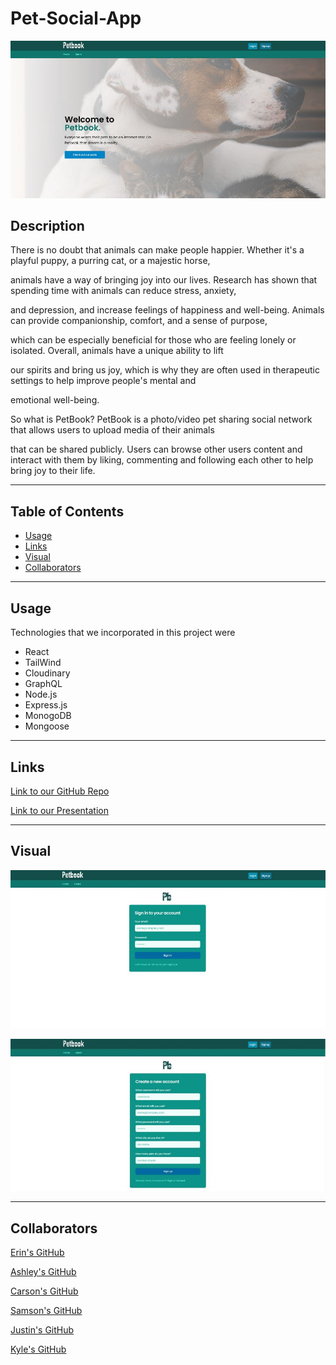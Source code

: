 # Pet-Social-App
![HomePage](./client/public/homepage.jpg)

## Description
There is no doubt that animals can make people happier. Whether it's a playful puppy, a purring cat, or a majestic horse, 

animals have a way of bringing joy into our lives. Research has shown that spending time with animals can reduce stress, anxiety, 

and depression, and increase feelings of happiness and well-being. Animals can provide companionship, comfort, and a sense of purpose, 

which can be especially beneficial for those who are feeling lonely or isolated. Overall, animals have a unique ability to lift 

our spirits and bring us joy, which is why they are often used in therapeutic settings to help improve people's mental and 

emotional well-being. 

So what is PetBook? PetBook is a photo/video pet sharing social network that allows users to upload media of their animals

that can be shared publicly. Users can browse other users content and interact with them by liking, commenting and following each other to help bring joy to their life. 
***


## Table of Contents
- [Usage](#usage)
- [Links](#links)
- [Visual](#visual)
- [Collaborators](#collaborators)

***


## Usage
Technologies that we incorporated in this project were 
- React
- TailWind 
- Cloudinary
- GraphQL 
- Node.js 
- Express.js 
- MonogoDB 
- Mongoose 
***

## Links
[Link to our GitHub Repo](https://github.com/carsondipan/pet-social-app)

[Link to our Presentation](https://docs.google.com/presentation/d/1N7n1riX8UsVIPt-Klb8gXzMwMwtWmRu37VAxrz3Vx6g/edit#slide=id.p)

***

## Visual
![Login](./client/public/loginpage.jpg)

![Singup](./client/public/signup.jpg)




***

## Collaborators
[Erin's GitHub](https://github.com/uiido)

[Ashley's GitHub](https://github.com/alandis01)

[Carson's GitHub](https://github.com/carsondipan)

[Samson's GitHub](https://github.com/SamsonKnightz)

[Justin's GitHub](https://github.com/M5Justin)

[Kyle's GitHub](https://github.com/KMPhillips20)
